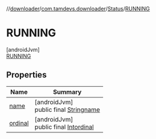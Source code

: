 //[downloader](../../../../index.md)/[com.tamdevs.downloader](../../index.md)/[Status](../index.md)/[RUNNING](index.md)

# RUNNING

[androidJvm]\
[RUNNING](index.md)

## Properties

| Name | Summary |
|---|---|
| [name](../-u-n-k-n-o-w-n/index.md#-372974862%2FProperties%2F1725225430) | [androidJvm]<br>public final [String](https://kotlinlang.org/api/latest/jvm/stdlib/kotlin/-string/index.html)[name](../-u-n-k-n-o-w-n/index.md#-372974862%2FProperties%2F1725225430) |
| [ordinal](../-u-n-k-n-o-w-n/index.md#-739389684%2FProperties%2F1725225430) | [androidJvm]<br>public final [Int](https://kotlinlang.org/api/latest/jvm/stdlib/kotlin/-int/index.html)[ordinal](../-u-n-k-n-o-w-n/index.md#-739389684%2FProperties%2F1725225430) |
